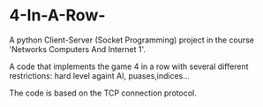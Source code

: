 # 4-In-A-Row-
A python Client-Server (Socket Programming) project in the course 'Networks Computers And Internet 1'.

A code that implements the game 4 in a row with several different restrictions: hard level againt AI, puases,indices...

The code is based on the TCP connection protocol.
